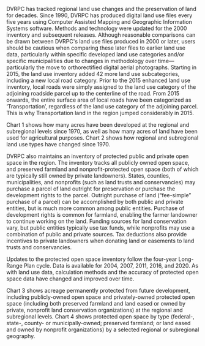 DVRPC has tracked regional land use changes and the preservation of land for decades. Since 1990, DVRPC has produced digital land use files every five years using Computer Assisted Mapping and Geographic Information Systems software. Methods and technology were updated for the 2000 inventory and subsequent releases. Although reasonable comparisons can be drawn between DVRPC's land use files produced in 2000 or later, users should be cautious when comparing these later files to earlier land use data, particularly within specific developed land use categories and/or specific municipalities due to changes in methodology over time—particularly the move to orthorectified digital aerial photographs. Starting in 2015, the land use inventory added 42 more land use subcategories, including a new local road category. Prior to the 2015 enhanced land use inventory, local roads were simply assigned to the land use category of the adjoining roadside parcel up to the centerline of the road. From 2015 onwards, the entire surface area of local roads have been categorized as ‘Transportation’, regardless of the land use category of the adjoining parcel. This is why Transportation land in the region jumped considerably in 2015. 

Chart 1 shows how many acres have been developed at the regional and subregional levels since 1970, as well as how many acres of land have been used for agricultural purposes. Chart 2 shows how regional and subregional land use types have changed since 1970.

DVRPC also maintains an inventory of protected public and private open space in the region. The inventory tracks all publicly owned open space, and preserved farmland and nonprofit-protected open space (both of which are typically still owned by private landowners). States, counties, municipalities, and nonprofits (such as land trusts and conservancies) may purchase a parcel of land outright for preservation or purchase the development rights to the parcel. Outright purchase of land (“fee-simple” purchase of a parcel) can be accomplished by both public and private entities, but is much more common among public entities. Purchase of development rights is common for farmland, enabling the farmer landowner to continue working on the land. Funding sources for land conservation vary, but public entities typically use tax funds, while nonprofits may use a combination of public and private sources. Tax deductions also provide incentives to private landowners when donating land or easements to land trusts and conservancies.

Updates to the protected open space inventory follow the four-year Long-Range Plan cycle. Data is available for 2004, 2007, 2011, 2016, and 2020. As with land use data, calculation methods and the accuracy of protected open space data have changed and improved over time.

Chart 3 shows acreage permanently protected from future development, including publicly-owned open space and privately-owned protected open space (including both preserved farmland and land eased or owned by private, nonprofit land conservation organizations) at the regional and subregional levels. Chart 4 shows protected open space by type (federal-, state-, county- or municipally-owned; preserved farmland; or land eased and owned by nonprofit organizations) by a selected regional or subregional geography.